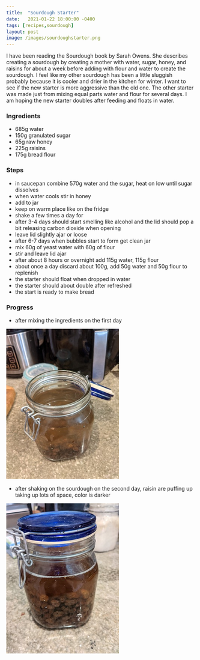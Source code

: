 ```yaml
---
title:  "Sourdough Starter"
date:   2021-01-22 18:00:00 -0400
tags: [recipes,sourdough]
layout: post
image: /images/sourdoughstarter.png
---
```


I have been reading the Sourdough book by Sarah Owens.  She describes creating a sourdough by creating a mother with water, sugar, honey, and raisins for about a week before adding with flour and water to create the sourdough.  I feel like my other sourdough has been a little sluggish probably because it is cooler and drier in the kitchen for winter.  I want to see if the new starter is more aggressive than the old one.  The other starter was made just from mixing equal parts water and flour for several days. I am hoping the new starter doubles after feeding and floats in water.

### Ingredients
- 685g water
- 150g granulated sugar
- 65g raw honey
- 225g raisins
- 175g bread flour

### Steps
- in saucepan combine 570g water and the sugar, heat on low until sugar dissolves
- when water cools stir in honey
- add to jar
- keep on warm place like on the fridge
- shake a few times a day for
- after 3-4 days should start smelling like alcohol and the lid should pop a bit releasing carbon dioxide when opening
- leave lid slightly ajar or loose
- after 6-7 days when bubbles start to form get clean jar
- mix 60g of yeast water with 60g of flour
- stir and leave lid ajar 
- after about 8 hours or overnight add 115g water, 115g flour
- about once a day discard about 100g, add 50g water and 50g flour to replenish
- the starter should float when dropped in water
- the starter should about double after refreshed
- the start is ready to make bread

### Progress
- after mixing the ingredients on the first day

![day 1](/images/sourdoughstarterday1.jpg)

- after shaking on the sourdough on the second day, raisin are puffing up taking up lots of space, color is darker

![day 2](/images/sourdoughstarterday2.jpg)
